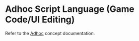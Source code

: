 # Adhoc Script Language (Game Code/UI Editing)

Refer to the [Adhoc](../concepts/adhoc/adhoc.md) concept documentation.